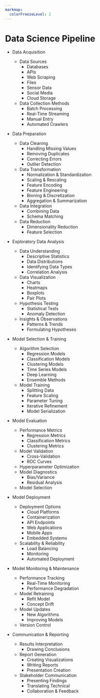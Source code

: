 ```yaml
---
markmap:
  colorFreezeLevel: 2
---
```


# Data Science Pipeline

- Data Acquisition
    - Data Sources
        - Databases
        - APIs
        - Web Scraping
        - Files
        - Sensor Data
        - Social Media
        - Cloud Storage
    - Data Collection Methods
        - Batch Processing
        - Real-Time Streaming
        - Manual Entry
        - Automated Crawlers

- Data Preparation
    - Data Cleaning
        - Handling Missing Values
        - Removing Duplicates
        - Correcting Errors
        - Outlier Detection
    - Data Transformation
        - Normalization & Standardization
        - Scaling & Rescaling
        - Feature Encoding
        - Feature Engineering
        - Binning & Discretization
        - Aggregation & Summarization
    - Data Integration
        - Combining Data
        - Schema Matching
    - Data Reduction
        - Dimensionality Reduction
        - Feature Selection

- Exploratory Data Analysis
    - Data Understanding
        - Descriptive Statistics
        - Data Distributions
        - Identifying Data Types
        - Correlation Analysis
    - Data Visualization
        - Charts
        - Heatmaps
        - Boxplots
        - Pair Plots
    - Hypothesis Testing
        - Statistical Tests
        - Anomaly Detection
    - Insights & Observations
        - Patterns & Trends
        - Formulating Hypotheses

- Model Selection & Training
    - Algorithm Selection
        - Regression Models
        - Classification Models
        - Clustering Models
        - Time Series Models
        - Deep Learning
        - Ensemble Methods
    - Model Training
        - Splitting Data
        - Feature Scaling
        - Parameter Tuning
        - Iterative Refinement
        - Model Serialization

- Model Evaluation
    - Performance Metrics
        - Regression Metrics
        - Classification Metrics
        - Clustering Metrics
    - Model Validation
        - Cross-Validation
        - ROC Curves
     - Hyperparameter Optimization
     - Model Diagnostics
         - Bias/Variance
         - Residual Analysis
    - Model Selection

- Model Deployment
    - Deployment Options
        - Cloud Platforms
        - Containerization
        - API Endpoints
        - Web Applications
        - Mobile Apps
        - Embedded Systems
    - Scalability & Reliability
        - Load Balancing
        - Monitoring
        - Automated Deployment

- Model Monitoring & Maintenance
    - Performance Tracking
        - Real-Time Monitoring
        - Performance Degradation
    - Model Retraining
        - Refit Model
        - Concept Drift
    - Model Updates
        - New Algorithms
        - Improving Models
     - Version Control

- Communication & Reporting
    - Results Interpretation
        - Drawing Conclusions
    - Report Generation
        - Creating Visualizations
        - Writing Reports
        - Presentation Creation
    - Stakeholder Communication
        - Presenting Findings
        - Translating Technical
        - Collaboration & Feedback
